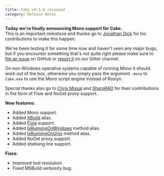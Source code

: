```yaml
---
title: Cake v0.5.0 released
category: Release Notes
---
```


**Today we're finally announcing Mono support for Cake.**  
This is an important milestone and thanks go to [Jonathan Dick](https://github.com/Redth) for his contributions to make this happen.

We've been testing it for some time now and haven't seen any major bugs, but if you encounter something that's not quite right please make sure to [file an issue](https://github.com/cake-build/cake/issues) on GitHub or [report it](https://gitter.im/cake-build/cake) on our Gitter channel.

<!--excerpt-->

On non-Windows operative systems capable of running Mono it should work out of the box, otherwise you simply pass the argument `-mono` to `Cake.exe` to use the Mono script engine instead of Roslyn.

Special thanks also go to [Chris Missal](https://github.com/ChrisMissal) and [SharpRAD](https://github.com/SharpeRAD) for their contributions in the form of Fixie and NuGet proxy support.

**New features:**

* Added Mono support.
* Added [XBuild](dsl://xbuild) alias.
* Added [Fixie](dsl://fixie) support.
* Added [IsRunningOnWindows](api://M:Cake.Common.EnvironmentAliases.IsRunningOnWindows(Cake.Core.ICakeContext)) method alias.
* Added [IsRunningOnUnix](api://M:Cake.Common.EnvironmentAliases.IsRunningOnUnix(Cake.Core.ICakeContext)) method alias.
* Added NuGet proxy support.
* Added shebang line support.

**Fixes:**

* Improved tool resolution.
* Fixed MSBuild verbosity bug.